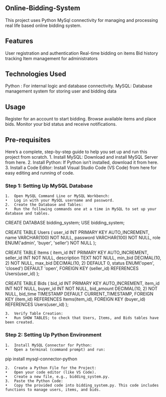 ## Online-Bidding-System
This project uses Python MySql connectivity for managing and processing real life based online bidding system.

## Features
User registration and authentication
Real-time bidding on items
Bid history tracking
Item management for administrators

## Technologies Used
Python : For internal logic and database connectivity.
MySQL: Database management system for storing user and bidding data

## Usage
Register for an account to start bidding.
Browse available items and place bids.
Monitor your bid status and receive notifications.

## Pre-requisites
Here’s a complete, step-by-step guide to help you set up and run this project from scratch.
	1.	Install MySQL: Download and install MySQL Server from here.
	2.	Install Python: If Python isn’t installed, download it from here.
	3.	Install a Code Editor: Install Visual Studio Code (VS Code) from here for easy editing and running of code.

### Step 1: Setting Up MySQL Database

	1.	Open MySQL Command Line or MySQL Workbench:
	•	Log in with your MySQL username and password.
	2.	Create the Database and Tables:
	•	Run the following commands one at a time in MySQL to set up your database and tables.

CREATE DATABASE bidding_system;
USE bidding_system;

CREATE TABLE Users (
    user_id INT PRIMARY KEY AUTO_INCREMENT,
    name VARCHAR(100) NOT NULL,
    password VARCHAR(100) NOT NULL,
    role ENUM('admin', 'buyer', 'seller') NOT NULL
);

CREATE TABLE Items (
    item_id INT PRIMARY KEY AUTO_INCREMENT,
    seller_id INT NOT NULL,
    description TEXT NOT NULL,
    min_bid DECIMAL(10, 2) NOT NULL,
    max_bid DECIMAL(10, 2) DEFAULT 0,
    status ENUM('open', 'closed') DEFAULT 'open',
    FOREIGN KEY (seller_id) REFERENCES Users(user_id)
);

CREATE TABLE Bids (
    bid_id INT PRIMARY KEY AUTO_INCREMENT,
    item_id INT NOT NULL,
    buyer_id INT NOT NULL,
    bid_amount DECIMAL(10, 2) NOT NULL,
    bid_time TIMESTAMP DEFAULT CURRENT_TIMESTAMP,
    FOREIGN KEY (item_id) REFERENCES Items(item_id),
    FOREIGN KEY (buyer_id) REFERENCES Users(user_id)
);


	3.	Verify Table Creation:
	•	Run SHOW TABLES; to check that Users, Items, and Bids tables have been created.

### Step 2: Setting Up Python Environment

	1.	Install MySQL Connector for Python:
	•	Open a terminal (command prompt) and run:

pip install mysql-connector-python


	2.	Create a Python File for the Project:
	•	Open your code editor (like VS Code).
	•	Create a new file, e.g., bidding_system.py.
	3.	Paste the Python Code:
	•	Copy the provided code into bidding_system.py. This code includes functions to manage users, items, and bids.
